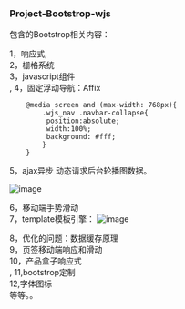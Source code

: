 ### Project-Bootstrop-wjs
包含的Bootstrop相关内容：</br>

1，响应式,</br>
2，栅格系统</br>
3，javascript组件</br>,
4，固定浮动导航：Affix</br>
```
	@media screen and (max-width: 768px){
  		.wjs_nav .navbar-collapse{
  	 	 position:absolute;  
  	 	 width:100%;
  	 	 background: #fff;
  		}
	}
```
5，ajax异步 动态请求后台轮播图数据。</br>

![image](https://raw.githubusercontent.com/wiki/Amyidol/Project-Bootstrop-wjs/001.png) </br>

6，移动端手势滑动</br>
7，template模板引擎：
![image](https://raw.githubusercontent.com/wiki/Amyidol/Project-Bootstrop-wjs/002.png) </br>

8，优化的问题：数据缓存原理</br>
9，页签移动端响应和滑动</br>
10，产品盒子响应式</br>,
11,bootstrop定制</br>
12,字体图标</br>
等等。。



